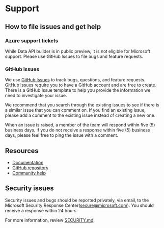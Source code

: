 # Support

## How to file issues and get help

### Azure support tickets

While Data API builder is in public preview, it is not eligible for Microsoft support. Please use GitHub Issues to file bugs and feature requests.

### GitHub issues

We use [GitHub Issues](https://github.com/azure/data-api-builder/issues) to track bugs, questions, and feature requests. GitHub Issues require you to have a GitHub account and are free to create. There is a GitHub Issue template to help you provide the information we need to investigate your issue.

We recommend that you search through the existing issues to see if there is a similar issue that you can comment on. If you find an existing issue, please add a comment to the existing issue instead of creating a new one.

When an issue is raised, a member of the team will respond within five (5) business days. If you do not receive a response within five (5) business days, please feel free to ping the issue with a comment.

## Resources

- [Documentation](https://go.microsoft.com/fwlink/?linkid=2224253)
- [GitHub repository](https://github.com/azure/data-api-builder)
- [Community help](https://github.com/azure/data-api-builder/discussions)

## Security issues

Security issues and bugs should be reported privately, via email, to the Microsoft Security Response Center(secure@microsoft.com). You should receive a response within 24 hours.

For more information, review [SECURITY.md](SECURITY.md).
